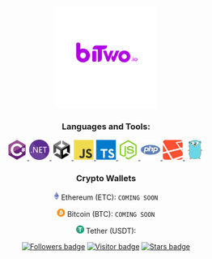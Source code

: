 <div align="center">
  <div>
    <a href="https://bitwo.io" target="_blank">
      <img src="https://github.com/bitwoio/.github/blob/main/assets/logo.png" width="200">
    </a>
  </div>
  <div>
    <h3>Languages and Tools:</h3>
    <p>
      <a href="https://docs.microsoft.com/en-us/dotnet/csharp/" target="_blank" rel="noreferrer">
        <img src="https://raw.githubusercontent.com/devicons/devicon/master/icons/csharp/csharp-original.svg" alt="csharp" width="40" height="40"/>
      </a>
      <a href="https://dotnet.microsoft.com/" target="_blank" rel="noreferrer">
        <img src="https://raw.githubusercontent.com/github/explore/93d8a67084f94b2a444e510199a6e7622e5b09a3/topics/dotnet/dotnet.png" alt=".NET" width="40" height="40"/>
      </a>
      <a href="https://unity.com/" target="_blank" rel="noreferrer">
        <img src="https://github.com/devicons/devicon/raw/master/icons/unity/unity-original.svg" alt="Unity" width="40" height="40"/>
      </a>
      <a href="https://developer.mozilla.org/en-US/docs/Web/JavaScript" target="_blank" rel="noreferrer">
        <img src="https://raw.githubusercontent.com/devicons/devicon/master/icons/javascript/javascript-original.svg" alt="javascript" width="40" height="40"/>
      </a>
      <a href="https://www.typescriptlang.org/" target="_blank" rel="noreferrer">
        <img src="https://raw.githubusercontent.com/devicons/devicon/master/icons/typescript/typescript-original.svg" alt="typescript" width="40" height="40"/>
      </a>
      <a href="https://nodejs.org/en/" target="_blank" rel="noreferrer">
        <img src="https://raw.githubusercontent.com/devicons/devicon/master/icons/nodejs/nodejs-plain.svg" alt="nodejs" width="40" height="40"/>
      </a>
      <a href="https://www.php.net" target="_blank" rel="noreferrer">
        <img src="https://raw.githubusercontent.com/devicons/devicon/master/icons/php/php-plain.svg" alt="php" width="40" height="40"/>
      </a>
      <a href="https://laravel.com/" target="_blank" rel="noreferrer">
        <img src="https://raw.githubusercontent.com/devicons/devicon/master/icons/laravel/laravel-plain.svg" alt="laravel" width="40" height="40"/>
      </a>
      <a href="https://go.dev/" target="_blank" rel="noreferrer">
        <img src="https://github.com/devicons/devicon/raw/master/icons/go/go-original.svg" alt="GO" width="40" height="40"/>
      </a>
    </p>
  </div>
  <div>
    <h3>
      Crypto Wallets
    </h3>
    <p><img src="https://github.com/bitwoio/.github/blob/main/assets/ethereum-logo.png" alt="Ethereum" height="16"/> <span>Ethereum (ETC):</span> <code>COMING SOON</code></p>
    <p><img src="https://github.com/bitwoio/.github/blob/main/assets/bitcoin-logo.png" alt="Bitcoin" height="16"/> <span>Bitcoin (BTC):</span> <code>COMING SOON</code></p>
    <p><img src="https://github.com/bitwoio/.github/blob/main/assets/tether-logo.png" alt="Tether" height="16"/> <span>Tether (USDT):</span></p>
  </div>
  <div>
     <a href="https://github.com/ItsAnunesS/" target="_blank"><img src="https://img.shields.io/github/followers/bitwo?color=b100e3" alt="Followers badge"/></a>
     <a href="https://github.com/ItsAnunesS/" target="_blank"><img src="https://komarev.com/ghpvc/?username=bitwo&color=b100e3&style=flat&label=visitors" alt="Visitor badge"/></a>
     <a href="https://github.com/ItsAnunesS/" target="_blank"><img src="https://img.shields.io/github/stars/bitwo?color=b100e3" alt="Stars badge"  /></a>
  </div>
</div>
